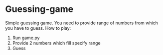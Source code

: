 # Guessing-game
Simple guessing game. You need to provide range of numbers from which you have to guess.
How to play:
1) Run game.py
2) Provide 2 numbers which fill specify range
3) Guess
